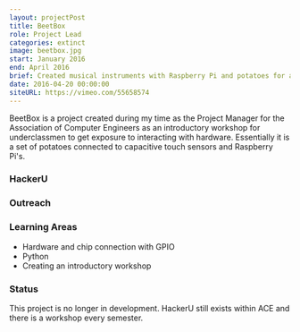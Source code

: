 ```yaml
---
layout: projectPost
title: BeetBox
role: Project Lead
categories: extinct
image: beetbox.jpg
start: January 2016
end: April 2016
brief: Created musical instruments with Raspberry Pi and potatoes for an interactive workshop.
date: 2016-04-20 00:00:00
siteURL: https://vimeo.com/55658574
---
```

BeetBox is a project created during my time as the Project Manager for the Association of Computer Engineers as an introductory workshop for underclassmen to get exposure to interacting with hardware. Essentially it is a set of potatoes connected to capacitive touch sensors and Raspberry Pi's.

### HackerU

### Outreach

### Learning Areas
* Hardware and chip connection with GPIO
* Python
* Creating an introductory workshop

### Status
This project is no longer in development. HackerU still exists within ACE and there is a workshop every semester.
